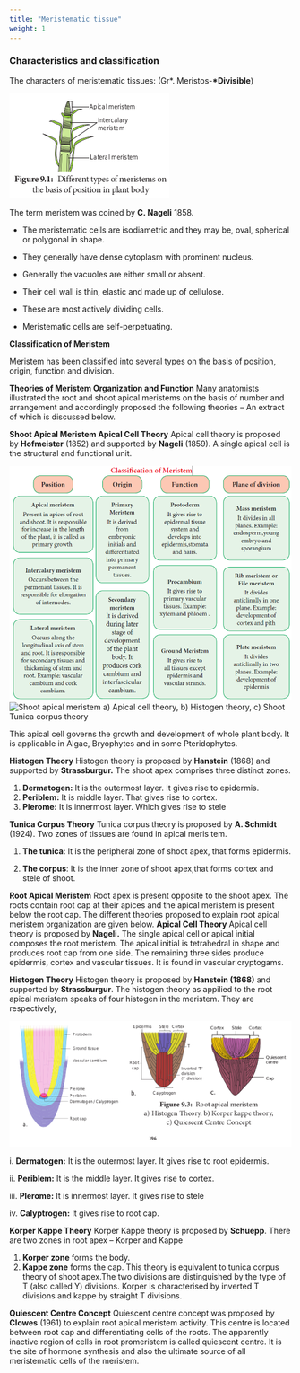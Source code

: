```yaml
---
title: "Meristematic tissue"
weight: 1
---
```



### Characteristics and classification

The characters of meristematic tissues:
(Gr\*. Meristos-**\*Divisible**)

![Different types of meristems on the basis of position in plant body](9.3.png)

The term meristem was coined by **C. Nageli** 1858.

- The meristematic cells are isodiametric and they may be, oval, spherical or polygonal in shape.

- They generally have dense cytoplasm with prominent nucleus.

- Generally the vacuoles are either small or absent.

- Their cell wall is thin, elastic and made up of cellulose.

- These are most actively dividing cells.

- Meristematic cells are self-perpetuating.

**Classification of Meristem**

Meristem has been classified into several types on the basis of position, origin, function and division.

**Theories of Meristem Organization and Function**
Many anatomists illustrated the root and shoot apical meristems on the basis of number and arrangement and accordingly proposed the following theories – An extract of which is discussed below.

**Shoot Apical Meristem Apical Cell Theory** Apical cell theory is proposed by **Hofmeister** (1852) and supported by **Nageli** (1859). A single apical cell is the structural and functional unit.

![Classification of Meristem](classificationofmeristem.png)
![Shoot apical meristem a) Apical cell theory, b) Histogen theory,
c) Shoot Tunica corpus theory](9.4.png)

This apical cell governs the growth and development of whole plant body. It is applicable in Algae, Bryophytes and in some Pteridophytes.

**Histogen Theory**
Histogen theory is proposed by **Hanstein** (1868) and supported by **Strassburgur.** The shoot apex comprises three distinct zones.

1. **Dermatogen:** It is the outermost layer. It gives rise to epidermis.
2. **Periblem:** It is middle layer. That gives rise
   to cortex.
3. **Plerome:** It is innermost layer. Which gives rise to stele

**Tunica Corpus Theory**
Tunica corpus theory is proposed by **A. Schmidt** (1924). Two zones of tissues are found in apical meris tem.

1. **The tunica**: It is the peripheral zone of shoot apex, that forms epidermis.

2. **The corpus**: It is the inner zone of shoot apex,that forms cortex and stele of shoot.

**Root Apical Meristem**
Root apex is present opposite to the shoot apex. The roots contain root cap at their apices and the apical meristem is present below the root cap. The different theories proposed to explain root apical meristem organization are given below.
**Apical Cell Theory**
Apical cell theory is proposed by **Nageli.** The single apical cell or apical initial composes the root meristem. The apical initial is tetrahedral in shape and produces root cap from one side. The remaining three sides produce epidermis, cortex and vascular tissues. It is found in vascular cryptogams.

**Histogen Theory**
Histogen theory is proposed by **Hanstein (1868)** and supported by **Strassburgur**. The histogen theory as appilied to the root apical meristem speaks of four histogen in the meristem. They are respectively,

![Alt text](9.5.png)

i. **Dermatogen:** It is the outermost layer. It gives rise to root epidermis.

ii. **Periblem:** It is the middle layer. It gives rise to cortex.

iii. **Plerome:** It is innermost layer. It gives rise to stele

iv. **Calyptrogen:** It gives rise to root cap.

**Korper Kappe Theory**
Korper Kappe theory is proposed by **Schuepp**. There are two zones in root apex – Korper and Kappe

1. **Korper zone** forms the body.
2. **Kappe zone** forms the cap. This theory is equivalent to tunica corpus theory of shoot apex.The two divisions are distinguished by the type of T (also called Y) divisions. Korper is characterised by inverted T divisions and kappe by straight T divisions.

**Quiescent Centre Concept**
Quiescent centre concept was proposed by **Clowes** (1961) to explain root apical meristem activity. This centre is located between root cap and differentiating cells of the roots. The apparently inactive region of cells in root promeristem is called quiescent centre. It is the site of hormone synthesis and also the ultimate source of all meristematic cells of the meristem.
